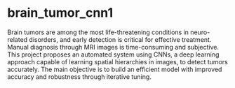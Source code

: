 # brain_tumor_cnn1
Brain tumors are among the most life-threatening conditions in neuro-related disorders, and early detection is critical for effective treatment. Manual diagnosis through MRI images is time-consuming and subjective. This project proposes an automated system using CNNs, a deep learning approach capable of learning spatial hierarchies in images, to detect tumors accurately. The main objective is to build an efficient model with improved accuracy and robustness through iterative tuning.
